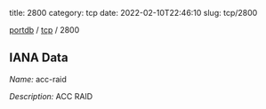 title: 2800
category: tcp
date: 2022-02-10T22:46:10
slug: tcp/2800

[portdb](/) / [tcp](/category/tcp.html) / 2800


## IANA Data

_Name:_ acc-raid

_Description:_ ACC RAID

